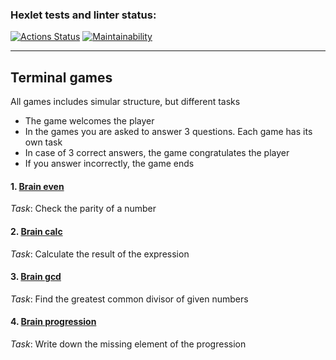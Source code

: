 ### Hexlet tests and linter status:
[![Actions Status](https://github.com/sonkashash/frontend-project-44/actions/workflows/hexlet-check.yml/badge.svg)](https://github.com/sonkashash/frontend-project-44/actions)
[![Maintainability](https://api.codeclimate.com/v1/badges/a9f2f2901ecd8f71abce/maintainability)](https://codeclimate.com/github/sonkashash/frontend-project-44/maintainability)

----------------------------------
## Terminal games

All games includes simular structure, but different tasks
+ The game welcomes the player
+ In the games you are asked to answer 3 questions. Each game has its own task
+ In case of 3 correct answers, the game congratulates the player
+ If you answer incorrectly, the game ends

#### 1. [Brain even](https://asciinema.org/a/n442dYSbfv73ifudZRNW7lxAQ) 

*Task*: Check the parity of a number


#### 2. [Brain calc](https://asciinema.org/a/1DiklSFRnrEPCeIROseMu5xrC)

*Task*: Calculate the result of the expression


#### 3. [Brain gcd](https://asciinema.org/a/wefNd0Z7R1XmrHtVsLEISAi94)

*Task*: Find the greatest common divisor of given numbers

#### 4. [Brain progression](https://asciinema.org/a/jvzqugewm4oJumYJFn6ZHcTgQ)

*Task*: Write down the missing element of the progression








